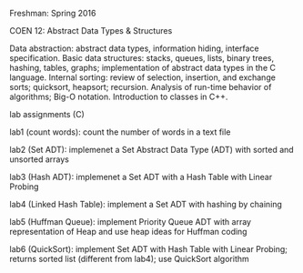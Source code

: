 Freshman: Spring 2016

COEN 12: Abstract Data Types & Structures

Data abstraction: abstract data types, information hiding, interface specification. Basic data structures: stacks, queues, lists, binary trees, hashing, tables, graphs; implementation of abstract data types in the C language. Internal sorting: review of selection, insertion, and exchange sorts; quicksort, heapsort; recursion. Analysis of run-time behavior of algorithms; Big-O notation. Introduction to classes in C++.

lab assignments (C)

lab1 (count words): count the number of words in a text file

lab2 (Set ADT): implemenet a Set Abstract Data Type (ADT) with sorted and unsorted arrays

lab3 (Hash ADT): implemenet a Set ADT with a Hash Table with Linear Probing

lab4 (Linked Hash Table): implement a Set ADT with hashing by chaining

lab5 (Huffman Queue): implement Priority Queue ADT with array representation of Heap and use heap ideas for Huffman coding

lab6 (QuickSort): implement Set ADT with Hash Table with Linear Probing; returns sorted list (different from lab4); use QuickSort algorithm
